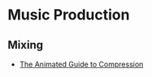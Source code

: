 Music Production
====================

## Mixing

- [The Animated Guide to Compression](http://patches.zone/compression-guide)
